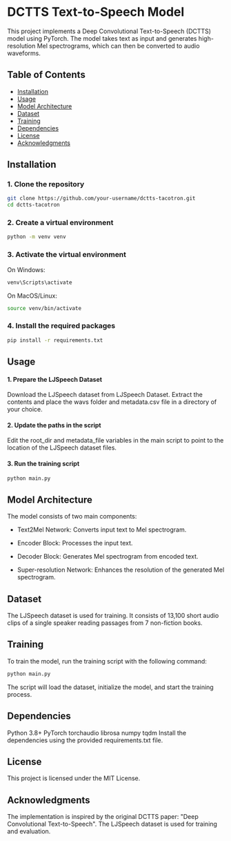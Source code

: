 # DCTTS Text-to-Speech Model

This project implements a Deep Convolutional Text-to-Speech (DCTTS) model using PyTorch. The model takes text as input and generates high-resolution Mel spectrograms, which can then be converted to audio waveforms.

## Table of Contents
- [Installation](#installation)
- [Usage](#usage)
- [Model Architecture](#model-architecture)
- [Dataset](#dataset)
- [Training](#training)
- [Dependencies](#dependencies)
- [License](#license)
- [Acknowledgments](#acknowledgments)

## Installation

### 1. Clone the repository
```bash
git clone https://github.com/your-username/dctts-tacotron.git
cd dctts-tacotron
```

### 2. Create a virtual environment
```bash
python -m venv venv
```
### 3. Activate the virtual environment
On Windows:
```bash
venv\Scripts\activate
```
On MacOS/Linux:
```bash
source venv/bin/activate
```
### 4. Install the required packages
```bash
pip install -r requirements.txt
```

## Usage
#### 1. Prepare the LJSpeech Dataset
Download the LJSpeech dataset from LJSpeech Dataset. Extract the contents and place the wavs folder and metadata.csv file in a directory of your choice.

#### 2. Update the paths in the script
Edit the root_dir and metadata_file variables in the main script to point to the location of the LJSpeech dataset files.

#### 3. Run the training script
```bash
python main.py
```

## Model Architecture
The model consists of two main components:

- Text2Mel Network: Converts input text to Mel spectrogram.

- Encoder Block: Processes the input text.
- Decoder Block: Generates Mel spectrogram from encoded text.
- Super-resolution Network: Enhances the resolution of the generated Mel spectrogram.

## Dataset
The LJSpeech dataset is used for training. It consists of 13,100 short audio clips of a single speaker reading passages from 7 non-fiction books.

## Training
To train the model, run the training script with the following command:

```bash
python main.py
```
The script will load the dataset, initialize the model, and start the training process.

## Dependencies
Python 3.8+
PyTorch
torchaudio
librosa
numpy
tqdm
Install the dependencies using the provided requirements.txt file.

## License
This project is licensed under the MIT License.

## Acknowledgments
The implementation is inspired by the original DCTTS paper: "Deep Convolutional Text-to-Speech".
The LJSpeech dataset is used for training and evaluation.